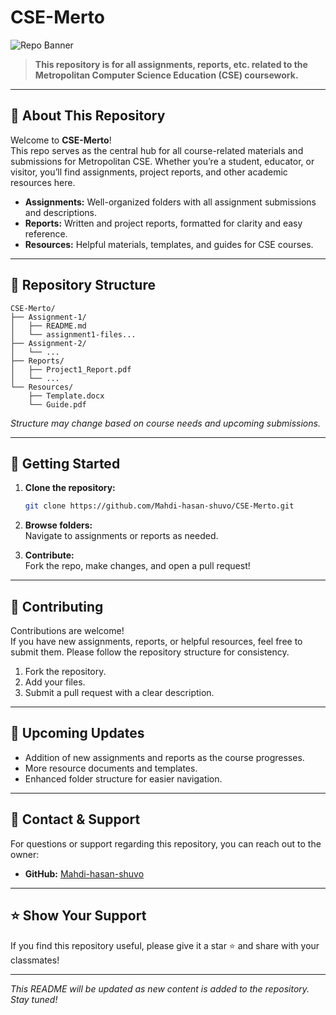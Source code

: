 # CSE-Merto

![Repo Banner](https://avatars.githubusercontent.com/u/102132190?v=4)

> **This repository is for all assignments, reports, etc. related to the Metropolitan Computer Science Education (CSE) coursework.**

---

## 🚀 About This Repository

Welcome to **CSE-Merto**!  
This repo serves as the central hub for all course-related materials and submissions for Metropolitan CSE. Whether you’re a student, educator, or visitor, you’ll find assignments, project reports, and other academic resources here.

- **Assignments:** Well-organized folders with all assignment submissions and descriptions.
- **Reports:** Written and project reports, formatted for clarity and easy reference.
- **Resources:** Helpful materials, templates, and guides for CSE courses.

---

## 📁 Repository Structure

```
CSE-Merto/
├── Assignment-1/
│   ├── README.md
│   └── assignment1-files...
├── Assignment-2/
│   └── ...
├── Reports/
│   ├── Project1_Report.pdf
│   └── ...
└── Resources/
    ├── Template.docx
    └── Guide.pdf
```

*Structure may change based on course needs and upcoming submissions.*

---

## 🌟 Getting Started

1. **Clone the repository:**
   ```bash
   git clone https://github.com/Mahdi-hasan-shuvo/CSE-Merto.git
   ```

2. **Browse folders:**  
   Navigate to assignments or reports as needed.

3. **Contribute:**  
   Fork the repo, make changes, and open a pull request!

---

## 📝 Contributing

Contributions are welcome!  
If you have new assignments, reports, or helpful resources, feel free to submit them. Please follow the repository structure for consistency.

1. Fork the repository.
2. Add your files.
3. Submit a pull request with a clear description.

---

## 📣 Upcoming Updates

- Addition of new assignments and reports as the course progresses.
- More resource documents and templates.
- Enhanced folder structure for easier navigation.

---

## 📧 Contact & Support

For questions or support regarding this repository, you can reach out to the owner:

- **GitHub:** [Mahdi-hasan-shuvo](https://github.com/Mahdi-hasan-shuvo)

---

## ⭐️ Show Your Support

If you find this repository useful, please give it a star ⭐️ and share with your classmates!

---

*This README will be updated as new content is added to the repository. Stay tuned!*
